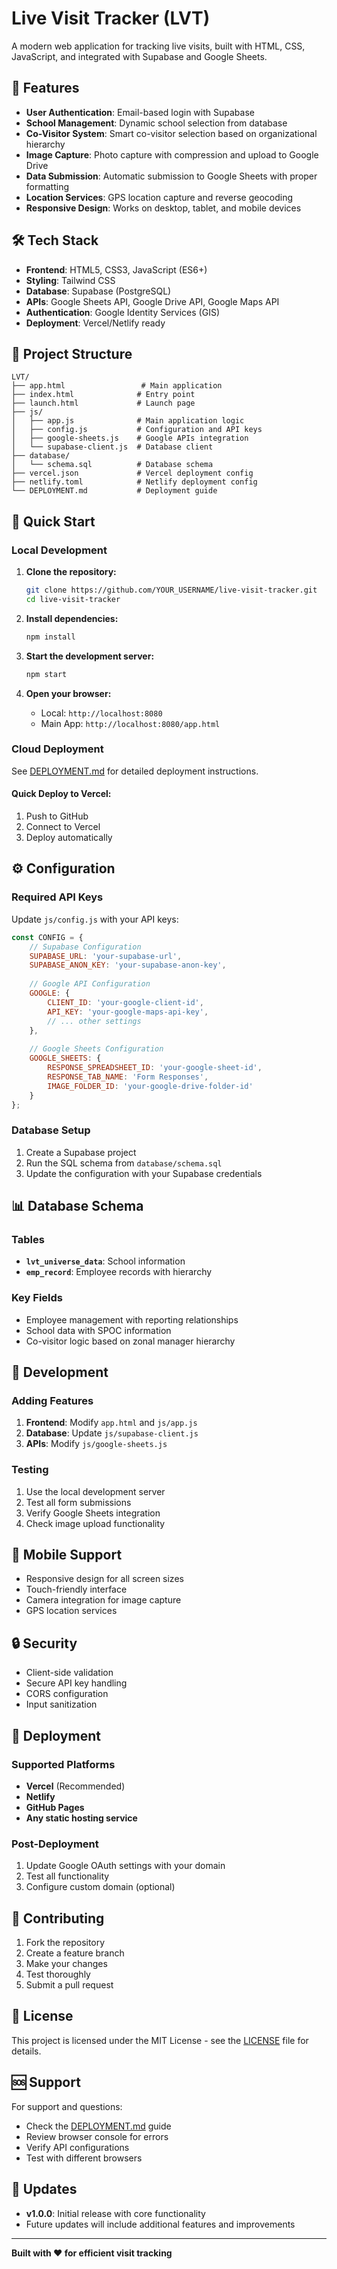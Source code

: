 # Live Visit Tracker (LVT)

A modern web application for tracking live visits, built with HTML, CSS, JavaScript, and integrated with Supabase and Google Sheets.

## 🚀 Features

- **User Authentication**: Email-based login with Supabase
- **School Management**: Dynamic school selection from database
- **Co-Visitor System**: Smart co-visitor selection based on organizational hierarchy
- **Image Capture**: Photo capture with compression and upload to Google Drive
- **Data Submission**: Automatic submission to Google Sheets with proper formatting
- **Location Services**: GPS location capture and reverse geocoding
- **Responsive Design**: Works on desktop, tablet, and mobile devices

## 🛠️ Tech Stack

- **Frontend**: HTML5, CSS3, JavaScript (ES6+)
- **Styling**: Tailwind CSS
- **Database**: Supabase (PostgreSQL)
- **APIs**: Google Sheets API, Google Drive API, Google Maps API
- **Authentication**: Google Identity Services (GIS)
- **Deployment**: Vercel/Netlify ready

## 📁 Project Structure

```
LVT/
├── app.html                 # Main application
├── index.html              # Entry point
├── launch.html             # Launch page
├── js/
│   ├── app.js              # Main application logic
│   ├── config.js           # Configuration and API keys
│   ├── google-sheets.js    # Google APIs integration
│   └── supabase-client.js  # Database client
├── database/
│   └── schema.sql          # Database schema
├── vercel.json             # Vercel deployment config
├── netlify.toml            # Netlify deployment config
└── DEPLOYMENT.md           # Deployment guide
```

## 🚀 Quick Start

### Local Development

1. **Clone the repository:**
   ```bash
   git clone https://github.com/YOUR_USERNAME/live-visit-tracker.git
   cd live-visit-tracker
   ```

2. **Install dependencies:**
   ```bash
   npm install
   ```

3. **Start the development server:**
   ```bash
   npm start
   ```

4. **Open your browser:**
   - Local: `http://localhost:8080`
   - Main App: `http://localhost:8080/app.html`

### Cloud Deployment

See [DEPLOYMENT.md](./DEPLOYMENT.md) for detailed deployment instructions.

#### Quick Deploy to Vercel:
1. Push to GitHub
2. Connect to Vercel
3. Deploy automatically

## ⚙️ Configuration

### Required API Keys

Update `js/config.js` with your API keys:

```javascript
const CONFIG = {
    // Supabase Configuration
    SUPABASE_URL: 'your-supabase-url',
    SUPABASE_ANON_KEY: 'your-supabase-anon-key',
    
    // Google API Configuration
    GOOGLE: {
        CLIENT_ID: 'your-google-client-id',
        API_KEY: 'your-google-maps-api-key',
        // ... other settings
    },
    
    // Google Sheets Configuration
    GOOGLE_SHEETS: {
        RESPONSE_SPREADSHEET_ID: 'your-google-sheet-id',
        RESPONSE_TAB_NAME: 'Form Responses',
        IMAGE_FOLDER_ID: 'your-google-drive-folder-id'
    }
};
```

### Database Setup

1. Create a Supabase project
2. Run the SQL schema from `database/schema.sql`
3. Update the configuration with your Supabase credentials

## 📊 Database Schema

### Tables

- **`lvt_universe_data`**: School information
- **`emp_record`**: Employee records with hierarchy

### Key Fields

- Employee management with reporting relationships
- School data with SPOC information
- Co-visitor logic based on zonal manager hierarchy

## 🔧 Development

### Adding Features

1. **Frontend**: Modify `app.html` and `js/app.js`
2. **Database**: Update `js/supabase-client.js`
3. **APIs**: Modify `js/google-sheets.js`

### Testing

1. Use the local development server
2. Test all form submissions
3. Verify Google Sheets integration
4. Check image upload functionality

## 📱 Mobile Support

- Responsive design for all screen sizes
- Touch-friendly interface
- Camera integration for image capture
- GPS location services

## 🔒 Security

- Client-side validation
- Secure API key handling
- CORS configuration
- Input sanitization

## 🚀 Deployment

### Supported Platforms

- **Vercel** (Recommended)
- **Netlify**
- **GitHub Pages**
- **Any static hosting service**

### Post-Deployment

1. Update Google OAuth settings with your domain
2. Test all functionality
3. Configure custom domain (optional)

## 🤝 Contributing

1. Fork the repository
2. Create a feature branch
3. Make your changes
4. Test thoroughly
5. Submit a pull request

## 📄 License

This project is licensed under the MIT License - see the [LICENSE](LICENSE) file for details.

## 🆘 Support

For support and questions:
- Check the [DEPLOYMENT.md](./DEPLOYMENT.md) guide
- Review browser console for errors
- Verify API configurations
- Test with different browsers

## 🔄 Updates

- **v1.0.0**: Initial release with core functionality
- Future updates will include additional features and improvements

---

**Built with ❤️ for efficient visit tracking**